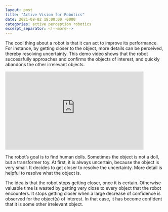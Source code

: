 ```yaml
---
layout: post
title: "Active Vision for Robotics"
date: 2021-08-02 18:00:00 -0000
categories: active perception robotics
excerpt_separator: <!--more-->
---
```


The cool thing about a robot is that it can act to improve its performance. 
For instance, by getting closer to the object, more details can be perceived, thereby resolving uncertainty. 
This demo video shows that the robot successfully approaches and confirms the objects of interest, and quickly abandons the other irrelevant objects.

<iframe width="437" height="248" src="https://www.youtube.com/embed/2F7tMYG50J8" title="YouTube video player" frameborder="0" allow="accelerometer; autoplay; clipboard-write; encrypted-media; gyroscope; picture-in-picture" allowfullscreen></iframe>

<!--more-->

The robot’s goal is to find human dolls. Sometimes the object is not a doll, but a transformer toy. 
At first, it is always uncertain, because the object is very small. It decides to get closer to resolve the uncertainty. 
More detail is helpful to resolve what the object is.

The idea is that the robot stops getting closer, once it is certain. 
Otherwise valuable time is wasted by getting very close to every object that the robot encounters. 
It stops getting closer when a large decrease of confidence is observed for the object(s) of interest. 
In that case, it has become confident that it is some other irrelevant object.
